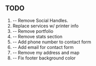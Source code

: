 ## TODO

1. -- Remove Social Handles. 
2. Replace services w/ printer info
3. -- Remove portfolio
4. -- Remove stats section
5. --  Add phone number to contact form
6. -- Add email for contact form
7. -- Remove my address and map
8. -- Fix footer background color
